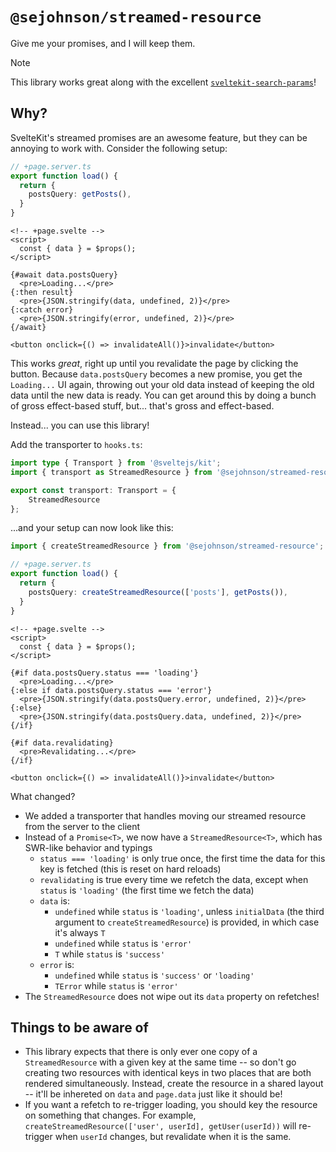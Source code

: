 # `@sejohnson/streamed-resource`

Give me your promises, and I will keep them.

> [!NOTE]
> This library works great along with the excellent [`sveltekit-search-params`](https://www.npmjs.com/package/sveltekit-search-params)!

## Why?

SvelteKit's streamed promises are an awesome feature, but they can be annoying to work with. Consider the following setup:

```ts
// +page.server.ts
export function load() {
  return {
    postsQuery: getPosts(),
  }
}
```

```svelte
<!-- +page.svelte -->
<script>
  const { data } = $props();
</script>

{#await data.postsQuery}
  <pre>Loading...</pre>
{:then result}
  <pre>{JSON.stringify(data, undefined, 2)}</pre>
{:catch error}
  <pre>{JSON.stringify(error, undefined, 2)}</pre>
{/await}

<button onclick={() => invalidateAll()}>invalidate</button>
```

This works _great_, right up until you revalidate the page by clicking the button. Because `data.postsQuery` becomes a new promise, you get the `Loading...` UI again, throwing out your old data instead of keeping the old data until the new data is ready. You can get around this by doing a bunch of gross effect-based stuff, but... that's gross and effect-based.

Instead... you can use this library!

Add the transporter to `hooks.ts`:

```ts
import type { Transport } from '@sveltejs/kit';
import { transport as StreamedResource } from '@sejohnson/streamed-resource/transport';

export const transport: Transport = {
	StreamedResource
};
```

...and your setup can now look like this:

```ts
import { createStreamedResource } from '@sejohnson/streamed-resource';

// +page.server.ts
export function load() {
  return {
    postsQuery: createStreamedResource(['posts'], getPosts()),
  }
}
```

```svelte
<!-- +page.svelte -->
<script>
  const { data } = $props();
</script>

{#if data.postsQuery.status === 'loading'}
  <pre>Loading...</pre>
{:else if data.postsQuery.status === 'error'}
  <pre>{JSON.stringify(data.postsQuery.error, undefined, 2)}</pre>
{:else}
  <pre>{JSON.stringify(data.postsQuery.data, undefined, 2)}</pre>
{/if}

{#if data.revalidating}
  <pre>Revalidating...</pre>
{/if}

<button onclick={() => invalidateAll()}>invalidate</button>
```

What changed?

- We added a transporter that handles moving our streamed resource from the server to the client
- Instead of a `Promise<T>`, we now have a `StreamedResource<T>`, which has SWR-like behavior and typings
  - `status === 'loading'` is only true once, the first time the data for this key is fetched (this is reset on hard reloads)
  - `revalidating` is true every time we refetch the data, except when `status` is `'loading'` (the first time we fetch the data)
  - `data` is:
    - `undefined` while `status` is `'loading'`, unless `initialData` (the third argument to `createStreamedResource`) is provided, in which case it's always `T`
    - `undefined` while `status` is `'error'`
    - `T` while `status` is `'success'`
  - `error` is:
    - `undefined` while `status` is `'success'` or `'loading'`
    - `TError` while `status` is `'error'`
- The `StreamedResource` does not wipe out its `data` property on refetches!

## Things to be aware of

- This library expects that there is only ever one copy of a `StreamedResource` with a given key at the same time -- so don't go creating two resources with identical keys in two places that are both rendered simultaneously. Instead, create the resource in a shared layout -- it'll be inhereted on `data` and `page.data` just like it should be!
- If you want a refetch to re-trigger loading, you should key the resource on something that changes. For example, `createStreamedResource(['user', userId], getUser(userId))` will re-trigger when `userId` changes, but revalidate when it is the same.
